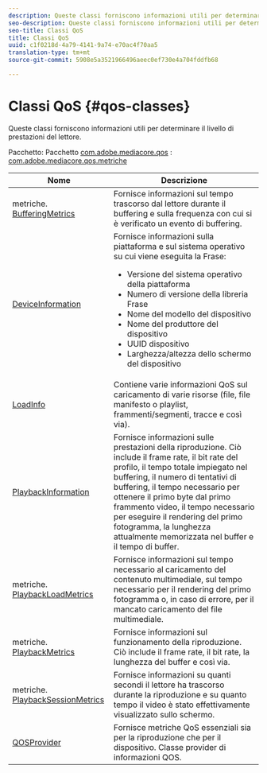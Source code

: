 ```yaml
---
description: Queste classi forniscono informazioni utili per determinare il livello di prestazioni del lettore.
seo-description: Queste classi forniscono informazioni utili per determinare il livello di prestazioni del lettore.
seo-title: Classi QoS
title: Classi QoS
uuid: c1f0218d-4a79-4141-9a74-e70ac4f70aa5
translation-type: tm+mt
source-git-commit: 5908e5a3521966496aeec0ef730e4a704fddfb68

---
```



# Classi QoS {#qos-classes}

Queste classi forniscono informazioni utili per determinare il livello di prestazioni del lettore.

Pacchetto: Pacchetto [com.adobe.mediacore.qos](https://help.adobe.com/en_US/primetime/api/psdk/javadoc_1.4/com/adobe/mediacore/qos/package-summary.html) : [com.adobe.mediacore.qos.metriche](https://help.adobe.com/en_US/primetime/api/psdk/javadoc_1.4/com/adobe/mediacore/qos/metrics/package-summary.html)

<table frame="all" colsep="1" rowsep="1" id="table_2893EFF9755149159A4F94E781C76B6E"> 
 <thead> 
  <tr rowsep="1"> 
   <th colname="1" class="entry"> Nome </th> 
   <th colname="2" class="entry"> Descrizione </th> 
  </tr> 
 </thead>
 <tbody> 
  <tr rowsep="1"> 
   <td colname="1"><span class="codeph">metriche.<a href="https://help.adobe.com/en_US/primetime/api/psdk/javadoc_1.4/com/adobe/mediacore/qos/metrics/BufferingMetrics.html" format="html" scope="external"> BufferingMetrics</a></span></td> 
   <td colname="2"> Fornisce informazioni sul tempo trascorso dal lettore durante il buffering e sulla frequenza con cui si è verificato un evento di buffering. </td> 
  </tr> 
  <tr rowsep="1"> 
   <td colname="1"><span class="codeph"><a href="https://help.adobe.com/en_US/primetime/api/psdk/javadoc_1.4/com/adobe/mediacore/qos/DeviceInformation.html" format="html" scope="external"> DeviceInformation</a> </span></td> 
   <td colname="2">Fornisce informazioni sulla piattaforma e sul sistema operativo su cui viene eseguita la Frase: 
    <ul id="ul_0DE69F3B38E84964AB98DCCD11E5E123"> 
     <li id="li_19B2D1889FCA4B0F8FCB0EE8F87353B2">Versione del sistema operativo della piattaforma </li> 
     <li id="li_CA35F4A48FD34555AC7D7832D5997AD4">Numero di versione della libreria Frase </li> 
     <li id="li_30D38320C2A3440E92C0A477FFFBF9A0">Nome del modello del dispositivo </li> 
     <li id="li_2D15164B987E405685B96A900EBF041D">Nome del produttore del dispositivo </li> 
     <li id="li_B78485CB9580444DB9694404706BA191">UUID dispositivo </li> 
     <li id="li_841EA77499B44F0692192F9DE1A798E4">Larghezza/altezza dello schermo del dispositivo </li> 
    </ul> </td> 
  </tr> 
  <tr rowsep="1"> 
   <td colname="1"><span class="codeph"><a href="https://help.adobe.com/en_US/primetime/api/psdk/javadoc_1.4/com/adobe/mediacore/qos/LoadInfo.html" format="html" scope="external"> LoadInfo</a></span> </td> 
   <td colname="2"> Contiene varie informazioni QoS sul caricamento di varie risorse (file, file manifesto o playlist, frammenti/segmenti, tracce e così via). </td> 
  </tr> 
  <tr rowsep="1"> 
   <td colname="1"><span class="codeph"><a href="https://help.adobe.com/en_US/primetime/api/psdk/javadoc_1.4/com/adobe/mediacore/qos/PlaybackInformation.html" format="html" scope="external"> PlaybackInformation</a></span> </td> 
   <td colname="2"> Fornisce informazioni sulle prestazioni della riproduzione. Ciò include il frame rate, il bit rate del profilo, il tempo totale impiegato nel buffering, il numero di tentativi di buffering, il tempo necessario per ottenere il primo byte dal primo frammento video, il tempo necessario per eseguire il rendering del primo fotogramma, la lunghezza attualmente memorizzata nel buffer e il tempo di buffer. </td> 
  </tr> 
  <tr rowsep="1"> 
   <td colname="1"><span class="codeph">metriche.<a href="https://help.adobe.com/en_US/primetime/api/psdk/javadoc_1.4/com/adobe/mediacore/qos/metrics/PlaybackLoadMetrics.html" format="html" scope="external"> PlaybackLoadMetrics</a></span> </td> 
   <td colname="2"> Fornisce informazioni sul tempo necessario al caricamento del contenuto multimediale, sul tempo necessario per il rendering del primo fotogramma o, in caso di errore, per il mancato caricamento del file multimediale. </td> 
  </tr> 
  <tr rowsep="1"> 
   <td colname="1"><span class="codeph">metriche.<a href="https://help.adobe.com/en_US/primetime/api/psdk/javadoc_1.4/com/adobe/mediacore/qos/metrics/PlaybackLoadMetrics.html" format="html" scope="external"> PlaybackMetrics</a> </span></td> 
   <td colname="2"> Fornisce informazioni sul funzionamento della riproduzione. Ciò include il frame rate, il bit rate, la lunghezza del buffer e così via. </td> 
  </tr> 
  <tr rowsep="1"> 
   <td colname="1"><span class="codeph">metriche.<a href="https://help.adobe.com/en_US/primetime/api/psdk/javadoc_1.4/com/adobe/mediacore/qos/metrics/PlaybackSessionMetrics.html" format="html" scope="external"> PlaybackSessionMetrics</a></span> </td> 
   <td colname="2"> Fornisce informazioni su quanti secondi il lettore ha trascorso durante la riproduzione e su quanto tempo il video è stato effettivamente visualizzato sullo schermo. </td> 
  </tr> 
  <tr rowsep="1"> 
   <td colname="1"><span class="codeph"><a href="https://help.adobe.com/en_US/primetime/api/psdk/javadoc_1.4/com/adobe/mediacore/qos/QOSProvider.html" format="html" scope="external"> QOSProvider</a></span></td> 
   <td colname="2">Fornisce metriche QoS essenziali sia per la riproduzione che per il dispositivo. Classe provider di informazioni QOS.</td> 
  </tr> 
 </tbody> 
</table>
